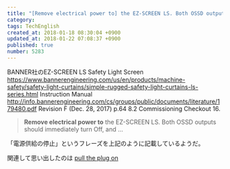 ```yaml
---
title: "[Remove electrical power to] the EZ-SCREEN LS. Both OSSD outputs should immediately turn Off, and ..."
category: 
tags: TechEnglish
created_at: 2018-01-18 08:30:04 +0900
updated_at: 2018-01-22 07:08:37 +0900
published: true
number: 5283
---
```


BANNER社のEZ-SCREEN LS Safety Light Screen
https://www.bannerengineering.com/us/en/products/machine-safety/safety-light-curtains/simple-rugged-safety-light-curtains-ls-series.html
Instruction Manual
http://info.bannerengineering.com/cs/groups/public/documents/literature/179480.pdf
Revision F (Dec. 28, 2017)
p.64
8.2 Commissioning Checkout
16.

> **Remove electrical power to** the EZ-SCREEN LS. Both OSSD outputs should immediately turn Off, and ...

「電源供給の停止」というフレーズを上記のように記載しているようだ。

関連して思い出したのは
[pull the plug on](https://qiita.com/7of9/items/db5d2d4385201131f608
)


